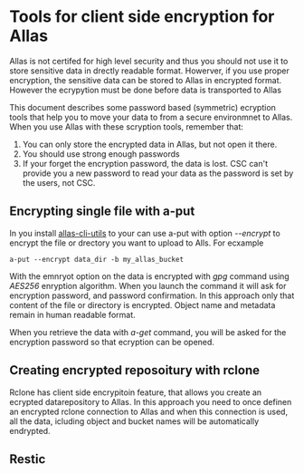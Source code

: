 # Tools for client side encryption for Allas

Allas is not certifed for high level security and thus you should not use it to store sensitive data in drectly readable format.
Howerver, if you use proper encryption, the sensitive data can be stored to Allas in encrypted format. However the ecrypytion must
be done before data is transported to Allas

This document describes some password based (symmetric) ecryption tools that help you to move your data to from a secure environmnet 
to Allas. When you use Allas with these scryption tools, remember that:
   1. You can only store the encrypted data in Allas, but not open it there. 
   2. You should use strong enough passwords
   3. If your forget the encryption password, the data is lost. 
      CSC can't provide you a new password to read your data  as the password is set by the users, not CSC.
   
   
  ## Encrypting single file with a-put
  
In you install [allas-cli-utils](https://github.com/CSCfi/allas-cli-utils/) to your can use a-put with option _--encrypt_ to encrypt the file or drectory you want to upload to Alls. For ecxample
 
```text
a-put --encrypt data_dir -b my_allas_bucket
``` 
With the emnryot option on the data is encrypted with _gpg_ command using _AES256_ enryption algorithm. When you launch the command it will ask for encryption password, and password confirmation. In this approach only that content of the file or directory is encrypted. Object name and metadata remain in human readable format. 

When you retrieve the data with _a-get_ command, you will be asked for the encryption password so that ecryption can be opened.

 ## Creating encrypted reposoitury with rclone
 
 Rclone has client side encrypitoin feature, that allows you create an ecrypted datarepository to Allas. In this approach you need to once definen an encrypted rclone connection to Allas and when this connection is used, all the data, icluding object and bucket names will be automatically endrypted.
 
 
 ## Restic
